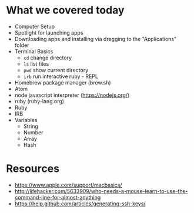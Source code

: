 # What we covered today

- Computer Setup
 - Spotlight for launching apps
 - Downloading apps and installing via dragging to the "Applications" folder
- Terminal Basics
  - `cd` change directory
  - `ls` list files
  - `pwd` show current directory
  - `irb` run interactive ruby - REPL
- Homebrew package manager (brew.sh)
- Atom
- node javascript interpreter (https://nodejs.org/)
- ruby (ruby-lang.org)
- Ruby
- IRB
- Variables
  - String
  - Number
  - Array
  - Hash

# Resources

- https://www.apple.com/support/macbasics/
- http://lifehacker.com/5633909/who-needs-a-mouse-learn-to-use-the-command-line-for-almost-anything
- https://help.github.com/articles/generating-ssh-keys/
